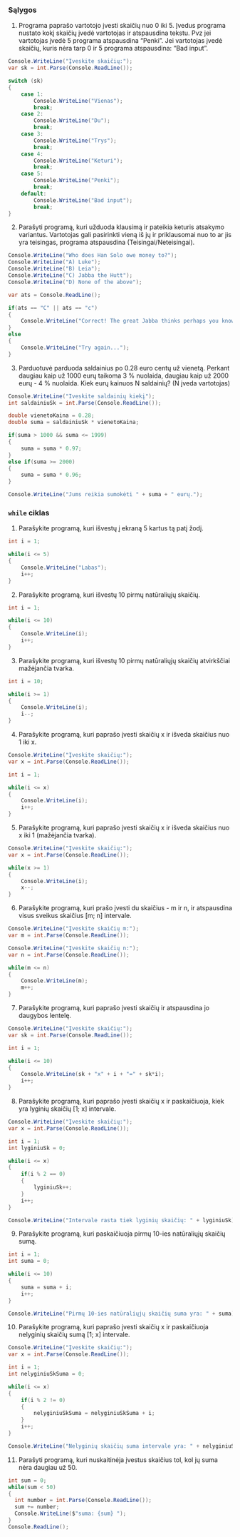 ### Sąlygos

1. Programa paprašo vartotojo įvesti skaičių nuo 0 iki 5. Įvedus programa nustato kokį skaičių įvedė vartotojas ir atspausdina tekstu. Pvz jei vartotojas įvedė 5 programa atspausdina “Penki”. Jei vartotojas įvedė skaičių, kuris nėra tarp 0 ir 5 programa atspausdina: “Bad input”.

```c#
Console.WriteLine("Įveskite skaičių:");
var sk = int.Parse(Console.ReadLine());

switch (sk)
{
    case 1:
        Console.WriteLine("Vienas");
        break;
    case 2:
        Console.WriteLine("Du");
        break;
    case 3:
        Console.WriteLine("Trys");
        break;
    case 4:
        Console.WriteLine("Keturi");
        break;
    case 5:
        Console.WriteLine("Penki");
        break;
    default:
        Console.WriteLine("Bad input");
        break;
}
```

2. Parašyti programą, kuri užduoda klausimą ir pateikia keturis atsakymo variantus. Vartotojas gali pasirinkti vieną iš jų ir priklausomai nuo to ar jis yra teisingas, programa atspausdina (Teisingai/Neteisingai).

```c#
Console.WriteLine("Who does Han Solo owe money to?");
Console.WriteLine("A) Luke");
Console.WriteLine("B) Leia");
Console.WriteLine("C) Jabba the Hutt");
Console.WriteLine("D) None of the above");

var ats = Console.ReadLine();

if(ats == "C" || ats == "c")
{
    Console.WriteLine("Correct! The great Jabba thinks perhaps you know this, because you are the one who stole it...");
}
else
{
    Console.WriteLine("Try again...");
}
```

3. Parduotuvė parduoda saldainius po 0.28 euro centų už vienetą. Perkant daugiau kaip už 1000 eurų taikoma 3 % nuolaida, daugiau kaip už 2000 eurų - 4 % nuolaida. Kiek eurų kainuos N saldainių? (N įveda vartotojas)

```c#
Console.WriteLine("Iveskite saldainių kiekį");
int saldainiuSk = int.Parse(Console.ReadLine());

double vienetoKaina = 0.28;
double suma = saldainiuSk * vienetoKaina;

if(suma > 1000 && suma <= 1999)
{
    suma = suma * 0.97;
}
else if(suma >= 2000)
{
    suma = suma * 0.96;
}

Console.WriteLine("Jums reikia sumokėti " + suma + " eurų.");
```

### ```while``` ciklas

1. Parašykite programą, kuri išvestų į ekraną 5 kartus tą patį žodį.

```c#
int i = 1;

while(i <= 5)
{
    Console.WriteLine("Labas");
    i++;
}
```

2. Parašykite programą, kuri išvestų 10 pirmų natūraliųjų skaičių.

```c#
int i = 1;

while(i <= 10)
{
    Console.WriteLine(i);
    i++;
}
```

3. Parašykite programą, kuri išvestų 10 pirmų natūraliųjų skaičių atvirkščiai mažėjančia tvarka.

```c#
int i = 10;

while(i >= 1)
{
    Console.WriteLine(i);
    i--;
}
```

4. Parašykite programą, kuri paprašo įvesti skaičių x ir išveda skaičius nuo 1 iki x.

```c#
Console.WriteLine("Įveskite skaičių:");
var x = int.Parse(Console.ReadLine());

int i = 1;

while(i <= x)
{
    Console.WriteLine(i);
    i++;
}
```

5. Parašykite programą, kuri paprašo įvesti skaičių x ir išveda skaičius nuo x iki 1 (mažėjančia tvarka).

```c#
Console.WriteLine("Įveskite skaičių:");
var x = int.Parse(Console.ReadLine());

while(x >= 1)
{
    Console.WriteLine(i);
    x--;
}
```

6. Parašykite programą, kuri prašo įvesti du skaičius - m ir n, ir atspausdina visus sveikus skaičius [m; n] intervale.

```c#
Console.WriteLine("Įveskite skaičių m:");
var m = int.Parse(Console.ReadLine());

Console.WriteLine("Įveskite skaičių n:");
var n = int.Parse(Console.ReadLine());

while(m <= n)
{
    Console.WriteLine(m);
    m++;
}
```

7. Parašykite programą, kuri paprašo įvesti skaičių ir atspausdina jo daugybos lentelę.

```c#
Console.WriteLine("Įveskite skaičių:");
var sk = int.Parse(Console.ReadLine());

int i = 1;

while(i <= 10)
{
    Console.WriteLine(sk + "x" + i + "=" + sk*i);
    i++;
}
```

8. Parašykite programą, kuri paprašo įvesti skaičių x ir paskaičiuoja, kiek yra lyginių skaičių [1; x] intervale.

```c#
Console.WriteLine("Įveskite skaičių:");
var x = int.Parse(Console.ReadLine());

int i = 1;
int lyginiuSk = 0;

while(i <= x)
{
    if(i % 2 == 0)
    {
        lyginiuSk++;
    }
    i++;
}

Console.WriteLine("Intervale rasta tiek lyginių skaičių: " + lyginiuSk);
```

9. Parašykite programą, kuri paskaičiuoja pirmų 10-ies natūraliųjų skaičių sumą.

```c#
int i = 1;
int suma = 0;

while(i <= 10)
{
    suma = suma + i;
    i++;
}

Console.WriteLine("Pirmų 10-ies natūraliųjų skaičių suma yra: " + suma);
```

10. Parašykite programą, kuri paprašo įvesti skaičių x ir paskaičiuoja nelyginių skaičių sumą [1; x] intervale.

```c#
Console.WriteLine("Įveskite skaičių:");
var x = int.Parse(Console.ReadLine());

int i = 1;
int nelyginiuSkSuma = 0;

while(i <= x)
{
    if(i % 2 != 0)
    {
        nelyginiuSkSuma = nelyginiuSkSuma + i;
    }
    i++;
}

Console.WriteLine("Nelyginių skaičių suma intervale yra: " + nelyginiuSkSuma);
```

11. Parašyti programą, kuri nuskaitinėja įvestus skaičius tol, kol jų suma nėra daugiau už 50.

```c#
int sum = 0;
while(sum < 50) 
{
  int number = int.Parse(Console.ReadLine());
  sum += number;
  Console.WriteLine($"suma: {sum} ");
}
Console.ReadLine();
```

